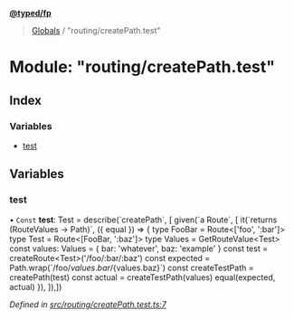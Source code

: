 **[@typed/fp](../README.md)**

> [Globals](../globals.md) / "routing/createPath.test"

# Module: "routing/createPath.test"

## Index

### Variables

* [test](_routing_createpath_test_.md#test)

## Variables

### test

• `Const` **test**: Test = describe(\`createPath\`, [ given(\`a Route\`, [ it(\`returns (RouteValues -> Path)\`, ({ equal }) => { type FooBar = Route\<['foo', ':bar']> type Test = Route\<[FooBar, ':baz']> type Values = GetRouteValue\<Test> const values: Values = { bar: 'whatever', baz: 'example' } const test = createRoute\<Test>('/foo/:bar/:baz') const expected = Path.wrap(\`/foo/${values.bar}/${values.baz}\`) const createTestPath = createPath(test) const actual = createTestPath(values) equal(expected, actual) }), ]),])

*Defined in [src/routing/createPath.test.ts:7](https://github.com/TylorS/typed-fp/blob/41076ce/src/routing/createPath.test.ts#L7)*
